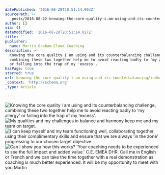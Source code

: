 ```yaml
---
datePublished: '2016-08-28T20:51:14.903Z'
sourcePath: >-
  _posts/2016-08-22-knowing-the-core-quality-i-am-using-and-its-counterbalancing.md
author: []
via: {}
dateModified: '2016-08-28T20:51:14.027Z'
title: ''
publisher:
  name: Martin Graham Cloud Coaching
description: >-
  Knowing the core quality I am using and its counterbalancing challenge,
  combining these two together help me to avoid reacting badly to 'my allergy'
  or falling into the trap of my 'excess'.
hasPage: true
starred: true
url: knowing-the-core-quality-i-am-using-and-its-counterbalancing/index.html
_context: 'http://schema.org'
_type: Article

---
```

![Knowing the core quality I am using and its counterbalancing challenge, combining these two together help me to avoid reacting badly to 'my allergy' or falling into the trap of my 'excess'.](https://the-grid-user-content.s3-us-west-2.amazonaws.com/817a57de-89fe-4e2d-8702-96c25ad7c87e.png)
![My qualities and my challenges in balance and harmony keep me and my team on target.](https://the-grid-user-content.s3-us-west-2.amazonaws.com/bc82e80a-6223-443b-aaff-6ba386c10765.png)
![I can keep myself and my team functioning well, collaborating together, using their complimentary skills and ensure that we are always 'in the zone' progressing to our chosen target objective.](https://the-grid-user-content.s3-us-west-2.amazonaws.com/6a1996e5-a5d0-4104-aace-bfdbfc7a481c.png)
![Can I show you how this works?  'Your coaching needs to be experienced to see the full impact and added value.' C.E. EMEA DHR.  Call me in English or French and we can take the time together with a real demonstration as coaching is much better experienced.  It will be my opportunity to meet with you  Martin](https://the-grid-user-content.s3-us-west-2.amazonaws.com/99d646b7-b5c9-451a-a191-8c9b65e1f2e3.png)